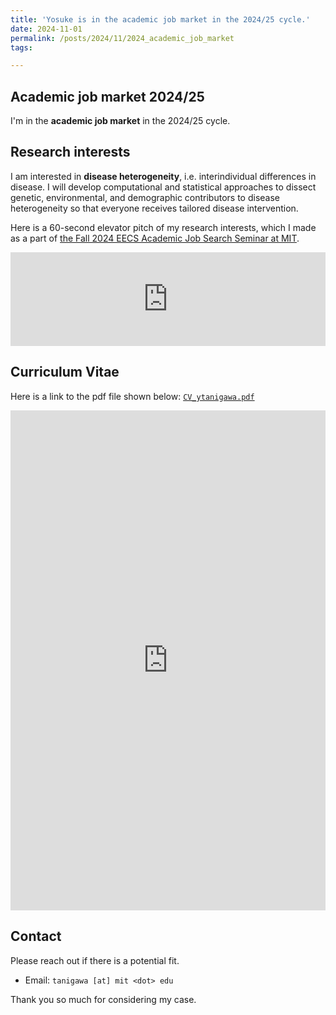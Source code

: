 ```yaml
---
title: 'Yosuke is in the academic job market in the 2024/25 cycle.'
date: 2024-11-01
permalink: /posts/2024/11/2024_academic_job_market
tags:

---
```


## Academic job market 2024/25

I'm in the **academic job market** in the 2024/25 cycle.

## Research interests

I am interested in **disease heterogeneity**, i.e. interindividual differences in disease. I will develop computational and statistical approaches to dissect genetic, environmental, and demographic contributors to disease heterogeneity so that everyone receives tailored disease intervention.

Here is a 60-second elevator pitch of my research interests, which I made as a part of [the Fall 2024 EECS Academic Job Search Seminar at MIT](https://courses.csail.mit.edu/6.9970/).

<iframe width="100%" src="https://www.youtube.com/embed/OfUliq9PhG8?si=zCwFo1V8Dx4I-v-Z" title="YouTube video player" frameborder="0" allow="accelerometer; autoplay; clipboard-write; encrypted-media; gyroscope; picture-in-picture; web-share" referrerpolicy="strict-origin-when-cross-origin" allowfullscreen></iframe>

## Curriculum Vitae

Here is a link to the pdf file shown below: [`CV_ytanigawa.pdf`](https://docs.google.com/file/d/1I20FnZZEuHHqH9pAW6pi2qrs-H372rHM/view)

<iframe src="https://docs.google.com/file/d/1I20FnZZEuHHqH9pAW6pi2qrs-H372rHM/preview" width="100%" height="800em" style="border:none;"></iframe>

## Contact

Please reach out if there is a potential fit.

- Email: `tanigawa [at] mit <dot> edu`

Thank you so much for considering my case.
